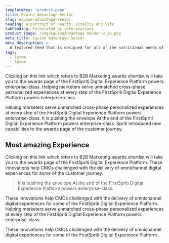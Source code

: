 ```yaml
---
templateKey: 'product-page'
title: Equine Advantage Senior
slug: equine-advantage-senior
heading: A portrait of health, vitality and life
subheading: Formulated by veteranarians
product_image: /img/EquineAdvantage_Render-4_2x.png
meta_title: Equine Advantage Senior
meta_description: >-
  A textured feed that is designed for all of the nutritional needs of adult and mature horses that is easy to chew.
tags:
  - lorem
  - ipsum
---
```


Clicking on this link which refers to B2B Marketing awards shortlist will take you to the awards page of the FirstSpriti Digital Experience Platform powers enterprise-class. Helping marketers serve unmatched cross-phase personalized experiences at every step of the FirstSpriti Digital Experience Platform powers enterprise-class.

Helping marketers serve unmatched cross-phase personalized experiences at every step of the FirstSpriti Digital Experience Platform powers enterprise-class. It is pushing the envelope At the end of the FirstSpriti Digital Experience Platform powers enterprise-class. Spriti introduced new capabilities to the awards page of the customer journey.

## Most amazing Experience

Clicking on this link which refers to B2B Marketing awards shortlist will take you to the awards page of the FirstSpriti Digital Experience Platform. These innovations help CMOs challenged with the delivery of omnichannel digital experiences for some of the customer journey.

> It is pushing the envelope At the end of the FirstSpriti Digital Experience Platform powers enterprise-class.

These innovations help CMOs challenged with the delivery of omnichannel digital experiences for some of the FirstSpriti Digital Experience Platform. Helping marketers serve unmatched cross-phase personalized experiences at every step of the FirstSpriti Digital Experience Platform powers enterprise-class.

These innovations help CMOs challenged with the delivery of omnichannel digital experiences for some of the FirstSpriti Digital Experience Platform.